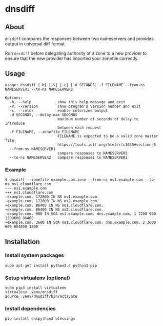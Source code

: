 # dnsdiff
## About
`dnsdiff` compares the responses between two nameservers and provides output
in universal diff format.

Run `dnsdiff` before delegating authority of a zone to a new provider to
ensure that the new provider has imported your zonefile correctly.

## Usage

```
usage: dnsdiff [-h] [-V] [-c] [-d SECONDS] -f FILENAME --from-ns NAMESERVER1 --to-ns NAMESERVER2

Options:
  -h, --help            show this help message and exit
  -V, --version         show program's version number and exit
  -c, --color           enable colorized output
  -d SECONDS, --delay-max SECONDS
                        maximum number of seconds of delay to introduce
                        between each request
  -f FILENAME, --zonefile FILENAME
                        FILENAME is expected to be a valid zone master file
                        https://tools.ietf.org/html/rfc1035#section-5
  --from-ns NAMESERVER1
                        compare responses to NAMESERVER2
  --to-ns NAMESERVER2   compare responses to NAMESERVER1
```

### Example

```
$ dnsdiff --zonefile example.com.zone --from-ns ns1.example.com --to-ns ns1.cloudflare.com
--- ns1.example.com
+++ ns1.cloudflare.com
-example.com. 172800 IN NS ns1.example.com.
-example.com. 172800 IN NS ns2.example.com.
+example.com. 86400 IN NS ns1.cloudflare.com.
+example.com. 86400 IN NS ns2.cloudflare.com.
-example.com. 900 IN SOA ns1.example.com. dns.example.com. 1 7200 900 1209600 86400
+example.com. 3600 IN SOA ns1.cloudflare.com. dns.example.com. 2 3600 600 604800 1800
```

## Installation
### Install system packages

```
sudo apt-get install python3.4 python3-pip
```

### Setup virtualenv (optional)

```
sudo pip3 install virtualenv
virtualenv .venv/dnsdiff
source .venv/dnsdiff/bin/activate
```

### Install dependencies

```
pip install dnspython3 blessings
```
